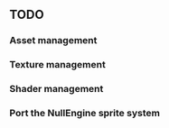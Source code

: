 
## TODO

### Asset management

### Texture management

### Shader management

### Port the NullEngine sprite system


